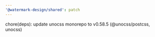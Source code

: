 ```yaml
---
'@watermark-design/shared': patch
---
```


chore(deps): update unocss monorepo to v0.58.5 (@unocss/postcss, unocss)
